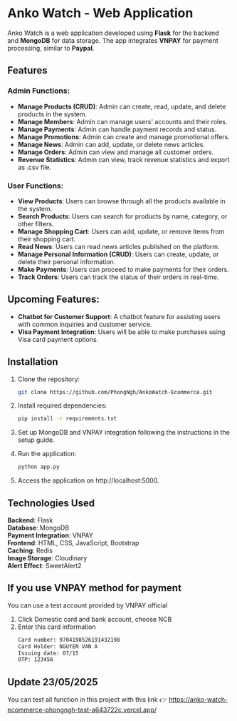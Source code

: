 # Anko Watch - Web Application

Anko Watch is a web application developed using **Flask** for the backend and **MongoDB** for data storage. The app integrates **VNPAY** for payment processing, similar to **Paypal**.

## Features

### Admin Functions:
- **Manage Products (CRUD)**: Admin can create, read, update, and delete products in the system.
- **Manage Members**: Admin can manage users' accounts and their roles.
- **Manage Payments**: Admin can handle payment records and status.
- **Manage Promotions**: Admin can create and manage promotional offers.
- **Manage News**: Admin can add, update, or delete news articles.
- **Manage Orders**: Admin can view and manage all customer orders.
- **Revenue Statistics**: Admin can view, track revenue statistics and export as .csv file.

### User Functions:
- **View Products**: Users can browse through all the products available in the system.
- **Search Products**: Users can search for products by name, category, or other filters.
- **Manage Shopping Cart**: Users can add, update, or remove items from their shopping cart.
- **Read News**: Users can read news articles published on the platform.
- **Manage Personal Information (CRUD)**: Users can create, update, or delete their personal information.
- **Make Payments**: Users can proceed to make payments for their orders.
- **Track Orders**: Users can track the status of their orders in real-time.

## Upcoming Features:
- **Chatbot for Customer Support**: A chatbot feature for assisting users with common inquiries and customer service.
- **Visa Payment Integration**: Users will be able to make purchases using Visa card payment options.

## Installation

1. Clone the repository:
   ```bash
   git clone https://github.com/PhongNgh/AnkoWatch-Ecommerce.git


2. Install required dependencies:
   ```bash
   pip install -r requirements.txt

3. Set up MongoDB and VNPAY integration following the instructions in the setup guide.
   
4. Run the application:
      ```bash
    python app.py

5. Access the application on http://localhost:5000.

## Technologies Used
**Backend**: Flask  
**Database**: MongoDB  
**Payment Integration**: VNPAY  
**Frontend**: HTML, CSS, JavaScript, Bootstrap  
**Caching**: Redis  
**Image Storage**: Cloudinary  
**Alert Effect**: SweetAlert2

## If you use VNPAY method for payment
You can use a test account provided by VNPAY official

1. Click Domestic card and bank account, choose NCB
2. Enter this card information 
   ```bash
   Card number: 9704198526191432198
   Card Holder: NGUYEN VAN A
   Issuing date: 07/15
   OTP: 123456
## Update 23/05/2025

You can test all function in this project with this link 👉 https://anko-watch-ecommerce-phongngh-test-a643722c.vercel.app/
